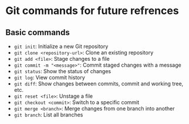 # Git commands for future refrences

## Basic commands

- `git init`: Initialize a new Git repository
- `git clone <repository-url>`: Clone an existing repository
- `git add <file>`: Stage changes to a file
- `git commit -m "<message>"`: Commit staged changes with a message
- `git status`: Show the status of changes
- `git log`: View commit history
- `git diff`: Show changes between commits, commit and working tree, etc.
- `git reset <file>`: Unstage a file
- `git checkout <commit>`: Switch to a specific commit
- `git merge <branch>`: Merge changes from one branch into another
- `git branch`: List all branches
